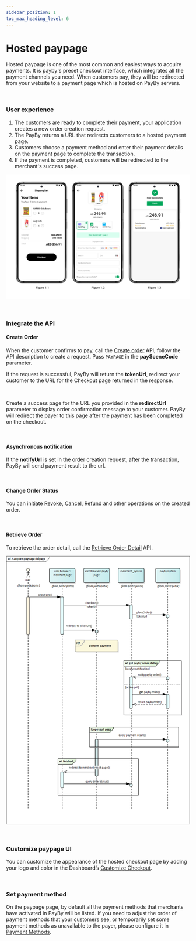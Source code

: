 ```yaml
---
sidebar_position: 1
toc_max_heading_level: 6
---
```


# Hosted paypage

Hosted paypage is one of the most common and easiest ways to acquire payments. It is payby's preset checkout interface, which integrates all the payment channels you need. When customers pay, they will be redirected from your website to a payment page which is hosted on PayBy servers.

<br/>

### User experience

1. The customers are ready to complete their payment, your application creates a new order creation request.
2. The PayBy returns a URL that redirects customers to a hosted payment page.
3. Customers choose a payment method and enter their payment details on the payment page to complete the transaction.
4. If the payment is completed, customers will be redirected to the merchant's success page.<br/>

![card-ue](../pic/card-ue-hosted.png)



<br/>

### Integrate the API

#### Create Order

When the customer confirms to pay, call the [Create order](/docs/createorder) API,  follow the API description to create a request. Pass `PAYPAGE` in the **paySceneCode** parameter.<br/>

If the request is successful, PayBy will return the **tokenUrl**, redirect your customer to the URL for the Checkout page returned in the response.<br/>

<br/>

Create a success page for the URL you provided in the **redirectUrl**  parameter to display order confirmation message to your customer. PayBy will redirect the payer to this page after the payment has been completed on the checkout.<br/>

<br/>

#### Asynchronous notification

If the **notifyUrl** is set in the order creation request, after the transaction, PayBy will send payment result to the url.<br/>

<br/>

#### Change Order Status

You can initiate [Revoke](/docs/revoke), [Cancel](/docs/cancel), [Refund](/docs/refund) and other operations on the created order.

<br/>

#### Retrieve Order

To retrieve the order detail, call the [Retrieve Order Detail](/docs/retrieveorderdetail) API.

![hostedflow](../pic/hosted.png)

<br/>

### Customize paypage UI

You can customize the appearance of the hosted checkout page by adding your logo and color in the Dashboard’s [Customize Checkout](https://b.payby.com/customize-checkout).

<br/>


### Set payment method
On the paypage page, by default all the payment methods that merchants have activated in PayBy will be listed. If you need to adjust the order of payment methods that your customers see, or temporarily set some payment methods as unavailable to the payer, please configure it in [Payment Methods](https://b.payby.com/payment-methods).

<br/>







